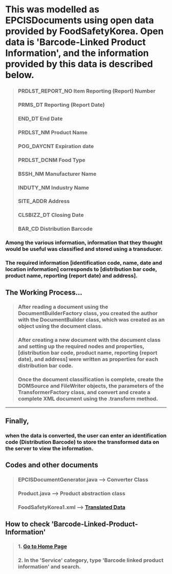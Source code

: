 # This was modelled as EPCISDocuments using open data provided by FoodSafetyKorea. Open data is 'Barcode-Linked Product Information', and the information provided by this data is described below.
 
> ### PRDLST_REPORT_NO 	  Item Reporting (Report) Number
>
> ### PRMS_DT Reporting 	(Report Date)
>
> ### END_DT			        End Date
>
> ### PRDLST_NM 		      Product Name
>
> ### POG_DAYCNT 		      Expiration date
>
> ### PRDLST_DCNM 		    Food Type
>
> ### BSSH_NM 		        Manufacturer Name
>
> ### INDUTY_NM 		      Industry Name
>
> ### SITE_ADDR 		      Address
>
> ### CLSBIZZ_DT 		      Closing Date
>
> ### BAR_CD 			        Distribution Barcode


### Among the various information, information that they thought would be useful was classified and stored using a transducer.

### The required information [identification code, name, date and location information] corresponds to [distribution bar code, product name, reporting (report date) and address].

## The Working Process...
> 
> ### After reading a document using the DocumentBuilderFactory class, you created the author with the DocumentBuilder class, which was created as an object using the document class. 
>
> ### After creating a new document with the document class and setting up the required nodes and properties, [distribution bar code, product name, reporting (report date), and address] were written as properties for each distribution bar code.
>
> ### Once the document classification is complete, create the DOMSource and FileWriter objects, the parameters of the TransformerFactory class, and convert and create a complete XML document using the .transform method.
>
<hr/>

## Finally, 
### when the data is converted, the user can enter an identification code (Distribution Barcode) to store the transformed data on the server to view the information.

## Codes and other documents
> ### EPCISDocumentGenerator.java --> Converter Class
>
> ### Product.java --> Product abstraction class
>
> ### FoodSafetyKorea1.xml --> [Translated Data](http://210.93.116.66/epcis/GEODES/FoodSafetyKorea1.xml)
>

## How to check 'Barcode-Linked-Product-Information'
>
> ### 1. [Go to Home Page](https://www.foodsafetykorea.go.kr/api/datasetList.do)
>
> ### 2. In the 'Service' category, type 'Barcode linked product information' and search.
